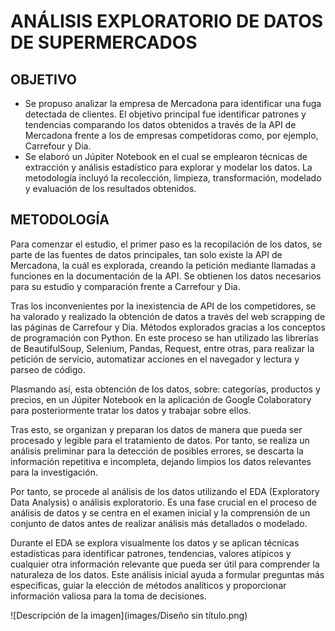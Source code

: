 # ANÁLISIS EXPLORATORIO DE DATOS DE SUPERMERCADOS

## OBJETIVO

- Se propuso analizar la empresa de Mercadona para identificar una fuga detectada de clientes. El objetivo principal fue identificar patrones y tendencias comparando los datos obtenidos a través de la API de Mercadona frente a los de empresas competidoras como, por ejemplo, Carrefour y Dia.
- Se elaboró un Júpiter Notebook en el cual se emplearon técnicas de extracción y análisis estadístico para explorar y modelar los datos. La metodología incluyó la recolección, limpieza, transformación, modelado y evaluación de los resultados obtenidos.

## METODOLOGÍA

Para comenzar el estudio, el primer paso es la recopilación de los datos, se parte de las fuentes de datos principales, tan solo existe la API de Mercadona, la cuál es explorada, creando la petición mediante llamadas a funciones en la documentación de la API. Se obtienen los datos necesarios para su estudio y comparación frente a Carrefour y Dia.

Tras los inconvenientes por la inexistencia de API de los competidores, se ha valorado y realizado la obtención de datos a través del web scrapping de las páginas de Carrefour y Dia. Métodos explorados gracias a los conceptos de programación con Python. En este proceso se han utilizado las librerías de BeautifulSoup, Selenium, Pandas, Request, entre otras, para realizar la petición de servicio, automatizar acciones en el navegador y lectura y parseo de código.

Plasmando así, esta obtención de los datos, sobre: categorías, productos y precios, en un Júpiter Notebook en la aplicación de Google Colaboratory para posteriormente tratar los datos y trabajar sobre ellos.

Tras esto, se organizan y preparan los datos de manera que pueda ser procesado y legible para el tratamiento de datos. Por tanto, se realiza un análisis preliminar para la detección de posibles errores, se descarta la información repetitiva e incompleta, dejando limpios los datos relevantes para la investigación.

Por tanto, se procede al análisis de los datos utilizando el EDA (Exploratory Data Analysis) o análisis exploratorio. Es una fase crucial en el proceso de análisis de datos y se centra en el examen inicial y la comprensión de un conjunto de datos antes de realizar análisis más detallados o modelado.

Durante el EDA se explora visualmente los datos y se aplican técnicas estadísticas para identificar patrones, tendencias, valores atípicos y cualquier otra información relevante que pueda ser útil para comprender la naturaleza de los datos. Este análisis inicial ayuda a formular preguntas más específicas, guiar la elección de métodos analíticos y proporcionar información valiosa para la toma de decisiones.

![Descripción de la imagen](images/Diseño sin título.png)
